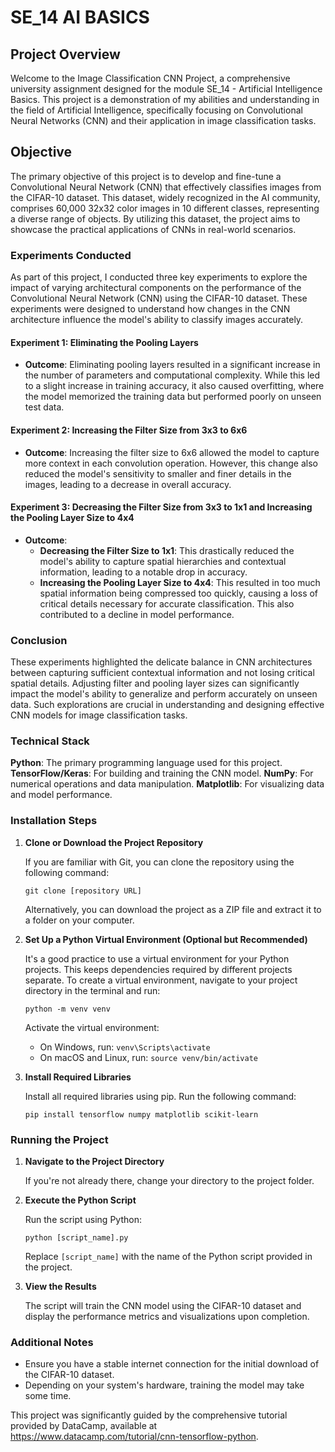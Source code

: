 
# SE_14 AI BASICS

## Project Overview
Welcome to the Image Classification CNN Project, a comprehensive university assignment designed for the module SE_14 - Artificial Intelligence Basics. This project is a demonstration of my abilities and understanding in the field of Artificial Intelligence, specifically focusing on Convolutional Neural Networks (CNN) and their application in image classification tasks.

## Objective
The primary objective of this project is to develop and fine-tune a Convolutional Neural Network (CNN) that effectively classifies images from the CIFAR-10 dataset. This dataset, widely recognized in the AI community, comprises 60,000 32x32 color images in 10 different classes, representing a diverse range of objects. By utilizing this dataset, the project aims to showcase the practical applications of CNNs in real-world scenarios.

### Experiments Conducted

As part of this project, I conducted three key experiments to explore the impact of varying architectural components on the performance of the Convolutional Neural Network (CNN) using the CIFAR-10 dataset. These experiments were designed to understand how changes in the CNN architecture influence the model's ability to classify images accurately.

#### Experiment 1: Eliminating the Pooling Layers

- **Outcome**: Eliminating pooling layers resulted in a significant increase in the number of parameters and computational complexity. While this led to a slight increase in training accuracy, it also caused overfitting, where the model memorized the training data but performed poorly on unseen test data.

#### Experiment 2: Increasing the Filter Size from 3x3 to 6x6

- **Outcome**: Increasing the filter size to 6x6 allowed the model to capture more context in each convolution operation. However, this change also reduced the model's sensitivity to smaller and finer details in the images, leading to a decrease in overall accuracy.

#### Experiment 3: Decreasing the Filter Size from 3x3 to 1x1 and Increasing the Pooling Layer Size to 4x4

- **Outcome**: 
   - **Decreasing the Filter Size to 1x1**: This drastically reduced the model's ability to capture spatial hierarchies and contextual information, leading to a notable drop in accuracy.
   - **Increasing the Pooling Layer Size to 4x4**: This resulted in too much spatial information being compressed too quickly, causing a loss of critical details necessary for accurate classification. This also contributed to a decline in model performance.

### Conclusion

These experiments highlighted the delicate balance in CNN architectures between capturing sufficient contextual information and not losing critical spatial details. Adjusting filter and pooling layer sizes can significantly impact the model's ability to generalize and perform accurately on unseen data. Such explorations are crucial in understanding and designing effective CNN models for image classification tasks.

### Technical Stack

**Python**: The primary programming language used for this project.\
**TensorFlow/Keras**: For building and training the CNN model.
**NumPy**: For numerical operations and data manipulation.
**Matplotlib**: For visualizing data and model performance.

### Installation Steps

1. **Clone or Download the Project Repository**

   If you are familiar with Git, you can clone the repository using the following command:

   ```
   git clone [repository URL]
   ```

   Alternatively, you can download the project as a ZIP file and extract it to a folder on your computer.

2. **Set Up a Python Virtual Environment (Optional but Recommended)**

   It's a good practice to use a virtual environment for your Python projects. This keeps dependencies required by different projects separate. To create a virtual environment, navigate to your project directory in the terminal and run:

   ```
   python -m venv venv
   ```

   Activate the virtual environment:

   - On Windows, run: `venv\Scripts\activate`
   - On macOS and Linux, run: `source venv/bin/activate`

3. **Install Required Libraries**

   Install all required libraries using pip. Run the following command:

   ```
   pip install tensorflow numpy matplotlib scikit-learn
   ```

### Running the Project

1. **Navigate to the Project Directory**

   If you're not already there, change your directory to the project folder.

2. **Execute the Python Script**

   Run the script using Python:

   ```
   python [script_name].py
   ```

   Replace `[script_name]` with the name of the Python script provided in the project.

3. **View the Results**

   The script will train the CNN model using the CIFAR-10 dataset and display the performance metrics and visualizations upon completion.

### Additional Notes

- Ensure you have a stable internet connection for the initial download of the CIFAR-10 dataset.
- Depending on your system's hardware, training the model may take some time.


This project was significantly guided by the comprehensive tutorial provided by DataCamp, available at https://www.datacamp.com/tutorial/cnn-tensorflow-python.
